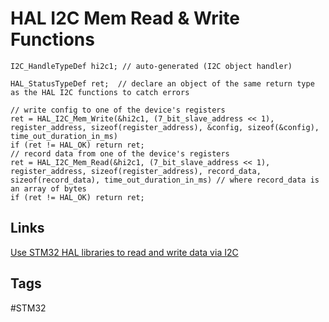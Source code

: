 # HAL I2C Mem Read & Write Functions

```
I2C_HandleTypeDef hi2c1; // auto-generated (I2C object handler)

HAL_StatusTypeDef ret;  // declare an object of the same return type as the HAL I2C functions to catch errors

// write config to one of the device's registers
ret = HAL_I2C_Mem_Write(&hi2c1, (7_bit_slave_address << 1), register_address, sizeof(register_address), &config, sizeof(&config), time_out_duration_in_ms)
if (ret != HAL_OK) return ret;
// record data from one of the device's registers
ret = HAL_I2C_Mem_Read(&hi2c1, (7_bit_slave_address << 1), register_address, sizeof(register_address), record_data, sizeof(record_data), time_out_duration_in_ms) // where record_data is an array of bytes
if (ret != HAL_OK) return ret;

```

## Links
[Use STM32 HAL libraries to read and write data via I2C](../202306112223/README.md) 

## Tags
#STM32
